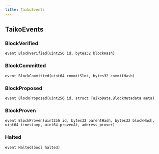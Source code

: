 ```yaml
---
title: TaikoEvents
---
```


## TaikoEvents

### BlockVerified

```solidity
event BlockVerified(uint256 id, bytes32 blockHash)
```

### BlockCommitted

```solidity
event BlockCommitted(uint64 commitSlot, bytes32 commitHash)
```

### BlockProposed

```solidity
event BlockProposed(uint256 id, struct TaikoData.BlockMetadata meta)
```

### BlockProven

```solidity
event BlockProven(uint256 id, bytes32 parentHash, bytes32 blockHash, uint64 timestamp, uint64 provenAt, address prover)
```

### Halted

```solidity
event Halted(bool halted)
```
